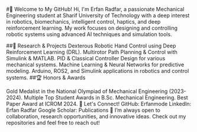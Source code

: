 #👋 Welcome to My GitHub!
Hi, I'm Erfan Radfar, a passionate Mechanical Engineering student at Sharif University of Technology with a deep interest in robotics, biomechanics, intelligent control, haptics, and deep reinforcement learning. My work focuses on designing and controlling robotic systems using advanced AI techniques and simulation tools.

##🔬 Research & Projects
Dexterous Robotic Hand Control using Deep Reinforcement Learning (DRL).
Multirotor Path Planning & Control with Simulink & MATLAB.
PID & Classical Controller Design for various mechanical systems.
Machine Learning & Neural Networks for predictive modeling.
Arduino, ROS2, and Simulink applications in robotics and control systems.
##🏆 Honors & Awards

Gold Medalist in the National Olympiad of Mechanical Engineering (2023-2024).
Multiple Top Student Awards in B.Sc. Mechanical Engineering.
Best Paper Award at ICROM 2024.
🔗 Let's Connect!
GitHub: Erfanmode
LinkedIn: Erfan Radfar
Google Scholar: Publications
🚀 I’m always open to collaboration, research opportunities, and innovative ideas. Check out my repositories and feel free to reach out!


